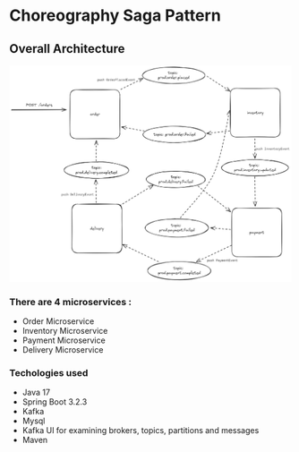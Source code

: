# Choreography Saga Pattern

## Overall Architecture 

![](./choreography-saga-pattern.png)

### There are 4 microservices :
- Order Microservice
- Inventory Microservice
- Payment Microservice
- Delivery Microservice

### Techologies used
- Java 17
- Spring Boot 3.2.3
- Kafka
- Mysql
- Kafka UI for examining brokers, topics, partitions and messages
- Maven
